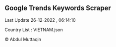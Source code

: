 

## Google Trends Keywords Scraper 
 
Last Update 26-12-2022 , 06:14:10

Country List :
VIETNAM.json



© Abdul Muttaqin 
